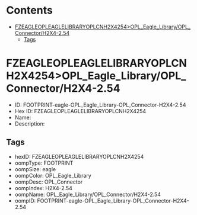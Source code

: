 



Contents
========

* [FZEAGLEOPLEAGLELIBRARYOPLCNH2X4254>OPL_Eagle_Library/OPL_Connector/H2X4-2.54](#fzeagleopleaglelibraryoplcnh2x4254opl_eagle_libraryopl_connectorh2x4-254)
	* [Tags](#tags)

# FZEAGLEOPLEAGLELIBRARYOPLCNH2X4254>OPL_Eagle_Library/OPL_Connector/H2X4-2.54

- ID: FOOTPRINT-eagle-OPL_Eagle_Library-OPL_Connector-H2X4-2.54
- Hex ID: FZEAGLEOPLEAGLELIBRARYOPLCNH2X4254
- Name: 
- Description: 

## Tags

- hexID: FZEAGLEOPLEAGLELIBRARYOPLCNH2X4254
- oompType: FOOTPRINT
- oompSize: eagle
- oompColor: OPL_Eagle_Library
- oompDesc: OPL_Connector
- oompIndex: H2X4-2.54
- oompName: OPL_Eagle_Library/OPL_Connector/H2X4-2.54
- oompID: FOOTPRINT-eagle-OPL_Eagle_Library-OPL_Connector-H2X4-2.54
